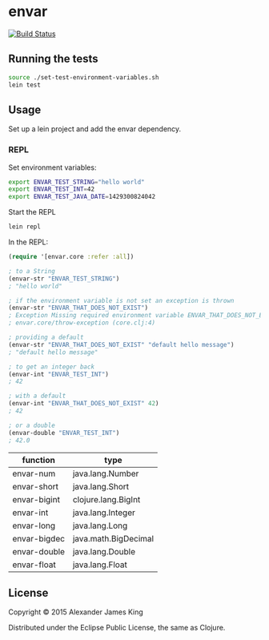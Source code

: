 # envar

[![Build Status](https://travis-ci.org/alexanderjamesking/envar.svg?branch=master)](https://travis-ci.org/alexanderjamesking/envar)

## Running the tests

```bash
source ./set-test-environment-variables.sh
lein test
```

## Usage

Set up a lein project and add the envar dependency.

### REPL

Set environment variables:
```bash
export ENVAR_TEST_STRING="hello world"
export ENVAR_TEST_INT=42
export ENVAR_TEST_JAVA_DATE=1429300824042
```

Start the REPL 
```bash
lein repl
```

In the REPL:
```clojure
(require '[envar.core :refer :all])

; to a String
(envar-str "ENVAR_TEST_STRING")
; "hello world"

; if the environment variable is not set an exception is thrown
(envar-str "ENVAR_THAT_DOES_NOT_EXIST")
; Exception Missing required environment variable ENVAR_THAT_DOES_NOT_EXIST  
; envar.core/throw-exception (core.clj:4)

; providing a default
(envar-str "ENVAR_THAT_DOES_NOT_EXIST" "default hello message")
; "default hello message"

; to get an integer back
(envar-int "ENVAR_TEST_INT")
; 42

; with a default
(envar-int "ENVAR_THAT_DOES_NOT_EXIST" 42)
; 42

; or a double 
(envar-double "ENVAR_TEST_INT")
; 42.0

```

| function      | type                 |
| ------------- | -------------------- |
| envar-num     | java.lang.Number     |
| envar-short   | java.lang.Short      |
| envar-bigint  | clojure.lang.BigInt  |
| envar-int     | java.lang.Integer    | 
| envar-long    | java.lang.Long       |
| envar-bigdec  | java.math.BigDecimal | 
| envar-double  | java.lang.Double     |  
| envar-float   | java.lang.Float      | 


## License

Copyright © 2015 Alexander James King

Distributed under the Eclipse Public License, the same as Clojure.
